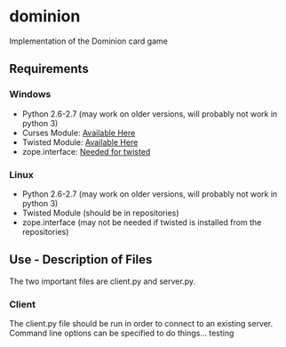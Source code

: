 dominion
========

Implementation of the Dominion card game

Requirements
------------

### Windows

* Python 2.6-2.7 (may work on older versions, will probably not work in python 3)
* Curses Module: [Available Here](http://www.lfd.uci.edu/~gohlke/pythonlibs/#curses)
* Twisted Module: [Available Here](http://twistedmatrix.com/trac/)
* zope.interface: [Needed for twisted](http://pypi.python.org/pypi/zope.interface#download)

### Linux

* Python 2.6-2.7 (may work on older versions, will probably not work in python 3)
* Twisted Module (should be in repositories)
* zope.interface (may not be needed if twisted is installed from the repositories)


Use - Description of Files
--------------------------

The two important files are client.py and server.py.

### Client

The client.py file should be run in order to connect to an existing server. Command line 
options can be specified to do things... testing